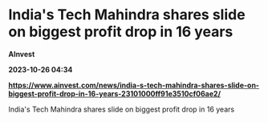 # India's Tech Mahindra shares slide on biggest profit drop in 16 years
**AInvest**

**2023-10-26 04:34**

**https://www.ainvest.com/news/india-s-tech-mahindra-shares-slide-on-biggest-profit-drop-in-16-years-23101000ff91e3510cf06ae2/**

India's Tech Mahindra shares slide on biggest profit drop in 16 years